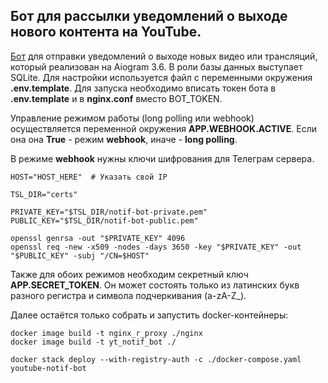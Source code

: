 ## Бот для рассылки уведомлений о выходе нового контента на YouTube.

[Бот](https://t.me/youtube_notifier_simple_bot/ "Бот уведомлений от YouTube") для отправки уведомлений о выходе новых видео или трансляций, 
который реализован на Aiogram 3.6. В роли базы данных выступает SQLite. Для настройки используется файл
с переменными окружения __.env.template__. Для запуска необходимо вписать токен бота в __.env.template__
и в __nginx.conf__ вместо BOT_TOKEN.

Управление режимом работы (long polling или webhook) осуществляется переменной окружения __APP.WEBHOOK.ACTIVE__.
Если она она __True__ - режим __webhook__, иначе - __long polling__.

В режиме __webhook__ нужны ключи шифрования для Телеграм сервера. 
```shell
HOST="HOST_HERE"  # Указать свой IP 

TSL_DIR="certs"

PRIVATE_KEY="$TSL_DIR/notif-bot-private.pem"
PUBLIC_KEY="$TSL_DIR/notif-bot-public.pem"

openssl genrsa -out "$PRIVATE_KEY" 4096
openssl req -new -x509 -nodes -days 3650 -key "$PRIVATE_KEY" -out "$PUBLIC_KEY" -subj "/CN=$HOST"
```
Также для обоих режимов необходим секретный ключ __APP.SECRET_TOKEN__. Он может состоять только из латинских букв
разного регистра и символа подчеркивания (a-zA-Z_). 
 

Далее остаётся только собрать и запустить docker-контейнеры:
```shell
docker image build -t nginx_r_proxy ./nginx
docker image build -t yt_notif_bot ./

docker stack deploy --with-registry-auth -c ./docker-compose.yaml youtube-notif-bot
```
